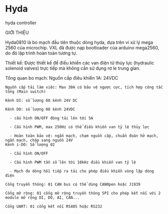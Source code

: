 # Hyda
hyda controller

GIỚI THIỆU

Hyda0810 là bo mạch đầu tiên thuộc dòng hyda, dựa trên vi xử lý mega 2560 của microchip.
VXL đã được nạp bootloader của arduino mega2560, do đó lập trình hoàn toàn tương tự.

Thiết kế: Được thiết kế để điều khiển các van điện từ thủy lực (hydraulic solenoid valves) trực tiếp mà không cần sử dụng rơ le trung gian.

Tổng quan bo mạch:
    Nguồn cấp điêu khiển 1A: 24VDC
    
    Nguồn cấp tải làm việc: Max 30A có bảo vệ ngược cực, tích hợp công tắc tổng (Main switch)
    
    Kênh DI: số lượng 08 kênh 24V DC
    
    Kênh DO: số lượng 08 kênh 24VDC
    
      - cấu hình ON/OFF đóng tải lên tới 5A
      
      - Cấu hình PWM, max 250Hz có thể điều khiển van tỷ lệ thủy lực
      
      - Hoàn toàn bảo vệ: ngắn mạch, chạm nguồn cấp, chuẩn đoán hở mạch, ngắn mạch, chập sang nguồn 24V
    Kênh i-DO: Số lượng 02
    
      - Cấu hình ON/OFF
      
      - Cấu hình PWM tần số lên tới 10kHz điều khiển van tỷ lệ
      
      - Mạch đo dòng hồi tiếp ra tải cho phép điều khiển vòng lặp dòng điện
      
    Cổng truyền thông: 01 CAN bus có thể dùng CAN0pen hoặc J1939
    
    Cổng mở rộng: 01 cổng mở rộng truyền thông SPI cho phép kết nối với 2 module mở rộng DI, DO, AI, CAN...
    
    Cổng UART: 01 cổng kết nối RS485 hoặc RS232
    
    
      
